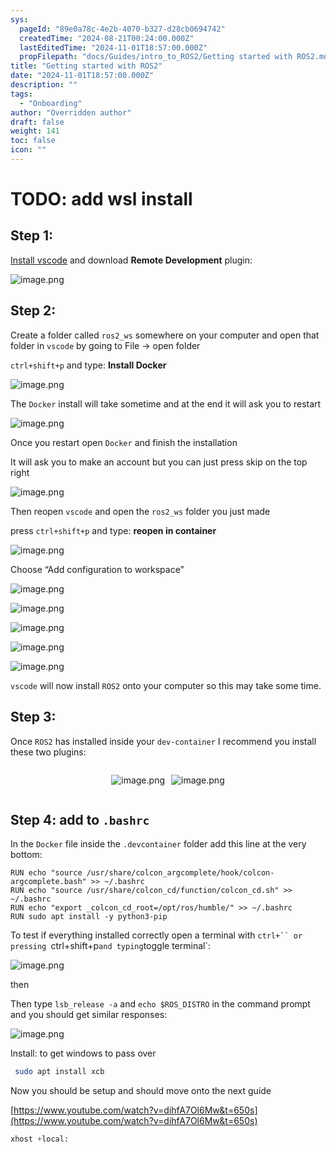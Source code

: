 ```yaml
---
sys:
  pageId: "89e0a78c-4e2b-4070-b327-d28cb0694742"
  createdTime: "2024-08-21T00:24:00.000Z"
  lastEditedTime: "2024-11-01T18:57:00.000Z"
  propFilepath: "docs/Guides/intro_to_ROS2/Getting started with ROS2.md"
title: "Getting started with ROS2"
date: "2024-11-01T18:57:00.000Z"
description: ""
tags:
  - "Onboarding"
author: "Overridden author"
draft: false
weight: 141
toc: false
icon: ""
---
```


# TODO: add wsl install

## Step 1:

[Install vscode](https://code.visualstudio.com/download) and download **Remote Development** plugin:

![image.png](https://prod-files-secure.s3.us-west-2.amazonaws.com/d518164a-d88e-44d1-a4ee-3adb3bd8bce0/efb52993-1881-4a40-b95e-6f020334f022/image.png?X-Amz-Algorithm=AWS4-HMAC-SHA256&X-Amz-Content-Sha256=UNSIGNED-PAYLOAD&X-Amz-Credential=ASIAZI2LB466XKDQLAFM%2F20250316%2Fus-west-2%2Fs3%2Faws4_request&X-Amz-Date=20250316T170200Z&X-Amz-Expires=3600&X-Amz-Security-Token=IQoJb3JpZ2luX2VjENj%2F%2F%2F%2F%2F%2F%2F%2F%2F%2FwEaCXVzLXdlc3QtMiJGMEQCIETePvc4wUQtk4EjddGhq0LCScoaubber04x62vUlqCMAiBKqulMe922Cs3fu7HSwnY8%2FSDsy2TAc3It%2Bb%2FirmLh4Cr%2FAwgxEAAaDDYzNzQyMzE4MzgwNSIMOMy%2BvcgD%2B8ZyaaS5KtwDQOrINH5MLwZGt3w6ZUVgEHiFC2Zla%2BoEUc%2Bp1Wv7hzT5%2F6K87T4oIp3jHyZXGsRNapZYHzaTDdvPDdZ6E2UsqZwUO8dqWjV%2BzGATumSqxk5d%2F9j16Ys3Ba2CjorcZeBZSAegxzkjrP6iBPZL9j0W7Zyf9LFtaE1c1Oz7jL3uIY4xHqJJHNdrcfV8n%2BN7DNoSXN9Kfv4c8cDbdk6mZCNThn6qDn0O9YutShXHWNT2Ej4ZaE45yenJPBc%2BEnGzKccpF4%2FNZp7kiQKDPszDrn4ANVgVCXow4BcBWQBs6Ty7qOmfcUatfRfD6xg938nRc4yeyJA4H2w2QgvuT9UTaw4%2Bfq5jJ7Yow%2Bzh3Zk3Ej81J8wjC9W75BJPshQufV8QMhoDmnbkya%2FDxWX7OsoQNOY%2F4FmnsnXUUGhVUHHQLe2AXUyy6IqRRES4tm5tN8SKnfhF47o%2Bgvhp8J1fu7AyJyiNzUPY2LuMpJGpUKg3a%2BT2GAv8W26BR68C%2BkpBlQy8%2BQaroXScNpVq%2FxmoViw7US2GqK51fMyIV%2FImd%2BaiqqrTbTVBKpci7Q24mzD5wRn9AfnfXe8d4zTjthhMAGU9RHTkkAf9PNj%2FJXsAelVxMSI%2FODApQiyQwTVNay9IZpUw797bvgY6pgGB3TGW%2Bmgc5R0yOqVjM5ka%2FMpzTM1JSfGUTG4iXGK0%2FNQsZF5oVJg7HU6IwewEtSr6cmh1GempBdPN%2B6UDrxPzqlPzZYm%2F9kINTefmHeVVYenvGQkVjhts9rn4yIWhX7P6p3wTeCLnLdgweyk80mUh3LBt2z%2FGfoFCakghz8z78L6i59WQ2nK6ilvtv1crihpPZ3c4I1m6tezhCxJCoV98YVLrwWCw&X-Amz-Signature=e37a1d587c340e4f9c6b86b90bdbe485c655e4640d5cb28182fa3b889705b415&X-Amz-SignedHeaders=host&x-id=GetObject)

## Step 2:

Create a folder called `ros2_ws` somewhere on your computer and open that folder in `vscode` by going to File → open folder 

`ctrl+shift+p` and type: **Install Docker**

![image.png](https://prod-files-secure.s3.us-west-2.amazonaws.com/d518164a-d88e-44d1-a4ee-3adb3bd8bce0/2269dc0e-1cd5-47ff-bceb-c04ad9b2eab0/image.png?X-Amz-Algorithm=AWS4-HMAC-SHA256&X-Amz-Content-Sha256=UNSIGNED-PAYLOAD&X-Amz-Credential=ASIAZI2LB466XKDQLAFM%2F20250316%2Fus-west-2%2Fs3%2Faws4_request&X-Amz-Date=20250316T170200Z&X-Amz-Expires=3600&X-Amz-Security-Token=IQoJb3JpZ2luX2VjENj%2F%2F%2F%2F%2F%2F%2F%2F%2F%2FwEaCXVzLXdlc3QtMiJGMEQCIETePvc4wUQtk4EjddGhq0LCScoaubber04x62vUlqCMAiBKqulMe922Cs3fu7HSwnY8%2FSDsy2TAc3It%2Bb%2FirmLh4Cr%2FAwgxEAAaDDYzNzQyMzE4MzgwNSIMOMy%2BvcgD%2B8ZyaaS5KtwDQOrINH5MLwZGt3w6ZUVgEHiFC2Zla%2BoEUc%2Bp1Wv7hzT5%2F6K87T4oIp3jHyZXGsRNapZYHzaTDdvPDdZ6E2UsqZwUO8dqWjV%2BzGATumSqxk5d%2F9j16Ys3Ba2CjorcZeBZSAegxzkjrP6iBPZL9j0W7Zyf9LFtaE1c1Oz7jL3uIY4xHqJJHNdrcfV8n%2BN7DNoSXN9Kfv4c8cDbdk6mZCNThn6qDn0O9YutShXHWNT2Ej4ZaE45yenJPBc%2BEnGzKccpF4%2FNZp7kiQKDPszDrn4ANVgVCXow4BcBWQBs6Ty7qOmfcUatfRfD6xg938nRc4yeyJA4H2w2QgvuT9UTaw4%2Bfq5jJ7Yow%2Bzh3Zk3Ej81J8wjC9W75BJPshQufV8QMhoDmnbkya%2FDxWX7OsoQNOY%2F4FmnsnXUUGhVUHHQLe2AXUyy6IqRRES4tm5tN8SKnfhF47o%2Bgvhp8J1fu7AyJyiNzUPY2LuMpJGpUKg3a%2BT2GAv8W26BR68C%2BkpBlQy8%2BQaroXScNpVq%2FxmoViw7US2GqK51fMyIV%2FImd%2BaiqqrTbTVBKpci7Q24mzD5wRn9AfnfXe8d4zTjthhMAGU9RHTkkAf9PNj%2FJXsAelVxMSI%2FODApQiyQwTVNay9IZpUw797bvgY6pgGB3TGW%2Bmgc5R0yOqVjM5ka%2FMpzTM1JSfGUTG4iXGK0%2FNQsZF5oVJg7HU6IwewEtSr6cmh1GempBdPN%2B6UDrxPzqlPzZYm%2F9kINTefmHeVVYenvGQkVjhts9rn4yIWhX7P6p3wTeCLnLdgweyk80mUh3LBt2z%2FGfoFCakghz8z78L6i59WQ2nK6ilvtv1crihpPZ3c4I1m6tezhCxJCoV98YVLrwWCw&X-Amz-Signature=bbd5ea81ab1751372a85b384ef36c9580140104a0f30b942df35c1c3b15e71d3&X-Amz-SignedHeaders=host&x-id=GetObject)

The `Docker` install will take sometime and at the end it will ask you to restart

![image.png](https://prod-files-secure.s3.us-west-2.amazonaws.com/d518164a-d88e-44d1-a4ee-3adb3bd8bce0/ed233f78-be33-4b1f-b89c-9c346c0e961e/image.png?X-Amz-Algorithm=AWS4-HMAC-SHA256&X-Amz-Content-Sha256=UNSIGNED-PAYLOAD&X-Amz-Credential=ASIAZI2LB466XKDQLAFM%2F20250316%2Fus-west-2%2Fs3%2Faws4_request&X-Amz-Date=20250316T170200Z&X-Amz-Expires=3600&X-Amz-Security-Token=IQoJb3JpZ2luX2VjENj%2F%2F%2F%2F%2F%2F%2F%2F%2F%2FwEaCXVzLXdlc3QtMiJGMEQCIETePvc4wUQtk4EjddGhq0LCScoaubber04x62vUlqCMAiBKqulMe922Cs3fu7HSwnY8%2FSDsy2TAc3It%2Bb%2FirmLh4Cr%2FAwgxEAAaDDYzNzQyMzE4MzgwNSIMOMy%2BvcgD%2B8ZyaaS5KtwDQOrINH5MLwZGt3w6ZUVgEHiFC2Zla%2BoEUc%2Bp1Wv7hzT5%2F6K87T4oIp3jHyZXGsRNapZYHzaTDdvPDdZ6E2UsqZwUO8dqWjV%2BzGATumSqxk5d%2F9j16Ys3Ba2CjorcZeBZSAegxzkjrP6iBPZL9j0W7Zyf9LFtaE1c1Oz7jL3uIY4xHqJJHNdrcfV8n%2BN7DNoSXN9Kfv4c8cDbdk6mZCNThn6qDn0O9YutShXHWNT2Ej4ZaE45yenJPBc%2BEnGzKccpF4%2FNZp7kiQKDPszDrn4ANVgVCXow4BcBWQBs6Ty7qOmfcUatfRfD6xg938nRc4yeyJA4H2w2QgvuT9UTaw4%2Bfq5jJ7Yow%2Bzh3Zk3Ej81J8wjC9W75BJPshQufV8QMhoDmnbkya%2FDxWX7OsoQNOY%2F4FmnsnXUUGhVUHHQLe2AXUyy6IqRRES4tm5tN8SKnfhF47o%2Bgvhp8J1fu7AyJyiNzUPY2LuMpJGpUKg3a%2BT2GAv8W26BR68C%2BkpBlQy8%2BQaroXScNpVq%2FxmoViw7US2GqK51fMyIV%2FImd%2BaiqqrTbTVBKpci7Q24mzD5wRn9AfnfXe8d4zTjthhMAGU9RHTkkAf9PNj%2FJXsAelVxMSI%2FODApQiyQwTVNay9IZpUw797bvgY6pgGB3TGW%2Bmgc5R0yOqVjM5ka%2FMpzTM1JSfGUTG4iXGK0%2FNQsZF5oVJg7HU6IwewEtSr6cmh1GempBdPN%2B6UDrxPzqlPzZYm%2F9kINTefmHeVVYenvGQkVjhts9rn4yIWhX7P6p3wTeCLnLdgweyk80mUh3LBt2z%2FGfoFCakghz8z78L6i59WQ2nK6ilvtv1crihpPZ3c4I1m6tezhCxJCoV98YVLrwWCw&X-Amz-Signature=a5624cc1dfc83e910fe29229637be9272b87add20eb5f3b14fde47ce093a467e&X-Amz-SignedHeaders=host&x-id=GetObject)

Once you restart open `Docker` and finish the installation

It will ask you to make an account but you can just press skip on the top right

![image.png](https://prod-files-secure.s3.us-west-2.amazonaws.com/d518164a-d88e-44d1-a4ee-3adb3bd8bce0/21010ad9-1659-4fd9-9f59-9932a09b2a3d/image.png?X-Amz-Algorithm=AWS4-HMAC-SHA256&X-Amz-Content-Sha256=UNSIGNED-PAYLOAD&X-Amz-Credential=ASIAZI2LB466XKDQLAFM%2F20250316%2Fus-west-2%2Fs3%2Faws4_request&X-Amz-Date=20250316T170200Z&X-Amz-Expires=3600&X-Amz-Security-Token=IQoJb3JpZ2luX2VjENj%2F%2F%2F%2F%2F%2F%2F%2F%2F%2FwEaCXVzLXdlc3QtMiJGMEQCIETePvc4wUQtk4EjddGhq0LCScoaubber04x62vUlqCMAiBKqulMe922Cs3fu7HSwnY8%2FSDsy2TAc3It%2Bb%2FirmLh4Cr%2FAwgxEAAaDDYzNzQyMzE4MzgwNSIMOMy%2BvcgD%2B8ZyaaS5KtwDQOrINH5MLwZGt3w6ZUVgEHiFC2Zla%2BoEUc%2Bp1Wv7hzT5%2F6K87T4oIp3jHyZXGsRNapZYHzaTDdvPDdZ6E2UsqZwUO8dqWjV%2BzGATumSqxk5d%2F9j16Ys3Ba2CjorcZeBZSAegxzkjrP6iBPZL9j0W7Zyf9LFtaE1c1Oz7jL3uIY4xHqJJHNdrcfV8n%2BN7DNoSXN9Kfv4c8cDbdk6mZCNThn6qDn0O9YutShXHWNT2Ej4ZaE45yenJPBc%2BEnGzKccpF4%2FNZp7kiQKDPszDrn4ANVgVCXow4BcBWQBs6Ty7qOmfcUatfRfD6xg938nRc4yeyJA4H2w2QgvuT9UTaw4%2Bfq5jJ7Yow%2Bzh3Zk3Ej81J8wjC9W75BJPshQufV8QMhoDmnbkya%2FDxWX7OsoQNOY%2F4FmnsnXUUGhVUHHQLe2AXUyy6IqRRES4tm5tN8SKnfhF47o%2Bgvhp8J1fu7AyJyiNzUPY2LuMpJGpUKg3a%2BT2GAv8W26BR68C%2BkpBlQy8%2BQaroXScNpVq%2FxmoViw7US2GqK51fMyIV%2FImd%2BaiqqrTbTVBKpci7Q24mzD5wRn9AfnfXe8d4zTjthhMAGU9RHTkkAf9PNj%2FJXsAelVxMSI%2FODApQiyQwTVNay9IZpUw797bvgY6pgGB3TGW%2Bmgc5R0yOqVjM5ka%2FMpzTM1JSfGUTG4iXGK0%2FNQsZF5oVJg7HU6IwewEtSr6cmh1GempBdPN%2B6UDrxPzqlPzZYm%2F9kINTefmHeVVYenvGQkVjhts9rn4yIWhX7P6p3wTeCLnLdgweyk80mUh3LBt2z%2FGfoFCakghz8z78L6i59WQ2nK6ilvtv1crihpPZ3c4I1m6tezhCxJCoV98YVLrwWCw&X-Amz-Signature=80846956fb22bbc4fc1d8c75b3652df492b3ccd2ae16c83c9028476511ed7fd3&X-Amz-SignedHeaders=host&x-id=GetObject)

Then reopen `vscode` and open the `ros2_ws` folder you just made

press `ctrl+shift+p` and type: **reopen in container**

![image.png](https://prod-files-secure.s3.us-west-2.amazonaws.com/d518164a-d88e-44d1-a4ee-3adb3bd8bce0/4e93b8c2-41ad-488c-8095-c74205196118/image.png?X-Amz-Algorithm=AWS4-HMAC-SHA256&X-Amz-Content-Sha256=UNSIGNED-PAYLOAD&X-Amz-Credential=ASIAZI2LB466XKDQLAFM%2F20250316%2Fus-west-2%2Fs3%2Faws4_request&X-Amz-Date=20250316T170200Z&X-Amz-Expires=3600&X-Amz-Security-Token=IQoJb3JpZ2luX2VjENj%2F%2F%2F%2F%2F%2F%2F%2F%2F%2FwEaCXVzLXdlc3QtMiJGMEQCIETePvc4wUQtk4EjddGhq0LCScoaubber04x62vUlqCMAiBKqulMe922Cs3fu7HSwnY8%2FSDsy2TAc3It%2Bb%2FirmLh4Cr%2FAwgxEAAaDDYzNzQyMzE4MzgwNSIMOMy%2BvcgD%2B8ZyaaS5KtwDQOrINH5MLwZGt3w6ZUVgEHiFC2Zla%2BoEUc%2Bp1Wv7hzT5%2F6K87T4oIp3jHyZXGsRNapZYHzaTDdvPDdZ6E2UsqZwUO8dqWjV%2BzGATumSqxk5d%2F9j16Ys3Ba2CjorcZeBZSAegxzkjrP6iBPZL9j0W7Zyf9LFtaE1c1Oz7jL3uIY4xHqJJHNdrcfV8n%2BN7DNoSXN9Kfv4c8cDbdk6mZCNThn6qDn0O9YutShXHWNT2Ej4ZaE45yenJPBc%2BEnGzKccpF4%2FNZp7kiQKDPszDrn4ANVgVCXow4BcBWQBs6Ty7qOmfcUatfRfD6xg938nRc4yeyJA4H2w2QgvuT9UTaw4%2Bfq5jJ7Yow%2Bzh3Zk3Ej81J8wjC9W75BJPshQufV8QMhoDmnbkya%2FDxWX7OsoQNOY%2F4FmnsnXUUGhVUHHQLe2AXUyy6IqRRES4tm5tN8SKnfhF47o%2Bgvhp8J1fu7AyJyiNzUPY2LuMpJGpUKg3a%2BT2GAv8W26BR68C%2BkpBlQy8%2BQaroXScNpVq%2FxmoViw7US2GqK51fMyIV%2FImd%2BaiqqrTbTVBKpci7Q24mzD5wRn9AfnfXe8d4zTjthhMAGU9RHTkkAf9PNj%2FJXsAelVxMSI%2FODApQiyQwTVNay9IZpUw797bvgY6pgGB3TGW%2Bmgc5R0yOqVjM5ka%2FMpzTM1JSfGUTG4iXGK0%2FNQsZF5oVJg7HU6IwewEtSr6cmh1GempBdPN%2B6UDrxPzqlPzZYm%2F9kINTefmHeVVYenvGQkVjhts9rn4yIWhX7P6p3wTeCLnLdgweyk80mUh3LBt2z%2FGfoFCakghz8z78L6i59WQ2nK6ilvtv1crihpPZ3c4I1m6tezhCxJCoV98YVLrwWCw&X-Amz-Signature=cafa454570c81559e64da1ac0c3eae46e16ee98debe2b2522f4a7d081a36a347&X-Amz-SignedHeaders=host&x-id=GetObject)

Choose “Add configuration to workspace”

![image.png](https://prod-files-secure.s3.us-west-2.amazonaws.com/d518164a-d88e-44d1-a4ee-3adb3bd8bce0/9560b282-5060-4989-ba37-97e7b2c22476/image.png?X-Amz-Algorithm=AWS4-HMAC-SHA256&X-Amz-Content-Sha256=UNSIGNED-PAYLOAD&X-Amz-Credential=ASIAZI2LB466XKDQLAFM%2F20250316%2Fus-west-2%2Fs3%2Faws4_request&X-Amz-Date=20250316T170200Z&X-Amz-Expires=3600&X-Amz-Security-Token=IQoJb3JpZ2luX2VjENj%2F%2F%2F%2F%2F%2F%2F%2F%2F%2FwEaCXVzLXdlc3QtMiJGMEQCIETePvc4wUQtk4EjddGhq0LCScoaubber04x62vUlqCMAiBKqulMe922Cs3fu7HSwnY8%2FSDsy2TAc3It%2Bb%2FirmLh4Cr%2FAwgxEAAaDDYzNzQyMzE4MzgwNSIMOMy%2BvcgD%2B8ZyaaS5KtwDQOrINH5MLwZGt3w6ZUVgEHiFC2Zla%2BoEUc%2Bp1Wv7hzT5%2F6K87T4oIp3jHyZXGsRNapZYHzaTDdvPDdZ6E2UsqZwUO8dqWjV%2BzGATumSqxk5d%2F9j16Ys3Ba2CjorcZeBZSAegxzkjrP6iBPZL9j0W7Zyf9LFtaE1c1Oz7jL3uIY4xHqJJHNdrcfV8n%2BN7DNoSXN9Kfv4c8cDbdk6mZCNThn6qDn0O9YutShXHWNT2Ej4ZaE45yenJPBc%2BEnGzKccpF4%2FNZp7kiQKDPszDrn4ANVgVCXow4BcBWQBs6Ty7qOmfcUatfRfD6xg938nRc4yeyJA4H2w2QgvuT9UTaw4%2Bfq5jJ7Yow%2Bzh3Zk3Ej81J8wjC9W75BJPshQufV8QMhoDmnbkya%2FDxWX7OsoQNOY%2F4FmnsnXUUGhVUHHQLe2AXUyy6IqRRES4tm5tN8SKnfhF47o%2Bgvhp8J1fu7AyJyiNzUPY2LuMpJGpUKg3a%2BT2GAv8W26BR68C%2BkpBlQy8%2BQaroXScNpVq%2FxmoViw7US2GqK51fMyIV%2FImd%2BaiqqrTbTVBKpci7Q24mzD5wRn9AfnfXe8d4zTjthhMAGU9RHTkkAf9PNj%2FJXsAelVxMSI%2FODApQiyQwTVNay9IZpUw797bvgY6pgGB3TGW%2Bmgc5R0yOqVjM5ka%2FMpzTM1JSfGUTG4iXGK0%2FNQsZF5oVJg7HU6IwewEtSr6cmh1GempBdPN%2B6UDrxPzqlPzZYm%2F9kINTefmHeVVYenvGQkVjhts9rn4yIWhX7P6p3wTeCLnLdgweyk80mUh3LBt2z%2FGfoFCakghz8z78L6i59WQ2nK6ilvtv1crihpPZ3c4I1m6tezhCxJCoV98YVLrwWCw&X-Amz-Signature=58451d14f24dde15d238844fdab3cd11fa6ef65c1c7387b6f650b32178f42c46&X-Amz-SignedHeaders=host&x-id=GetObject)

![image.png](https://prod-files-secure.s3.us-west-2.amazonaws.com/d518164a-d88e-44d1-a4ee-3adb3bd8bce0/2ee63f81-886b-48e8-a553-dc6e5eac99e4/image.png?X-Amz-Algorithm=AWS4-HMAC-SHA256&X-Amz-Content-Sha256=UNSIGNED-PAYLOAD&X-Amz-Credential=ASIAZI2LB466XKDQLAFM%2F20250316%2Fus-west-2%2Fs3%2Faws4_request&X-Amz-Date=20250316T170200Z&X-Amz-Expires=3600&X-Amz-Security-Token=IQoJb3JpZ2luX2VjENj%2F%2F%2F%2F%2F%2F%2F%2F%2F%2FwEaCXVzLXdlc3QtMiJGMEQCIETePvc4wUQtk4EjddGhq0LCScoaubber04x62vUlqCMAiBKqulMe922Cs3fu7HSwnY8%2FSDsy2TAc3It%2Bb%2FirmLh4Cr%2FAwgxEAAaDDYzNzQyMzE4MzgwNSIMOMy%2BvcgD%2B8ZyaaS5KtwDQOrINH5MLwZGt3w6ZUVgEHiFC2Zla%2BoEUc%2Bp1Wv7hzT5%2F6K87T4oIp3jHyZXGsRNapZYHzaTDdvPDdZ6E2UsqZwUO8dqWjV%2BzGATumSqxk5d%2F9j16Ys3Ba2CjorcZeBZSAegxzkjrP6iBPZL9j0W7Zyf9LFtaE1c1Oz7jL3uIY4xHqJJHNdrcfV8n%2BN7DNoSXN9Kfv4c8cDbdk6mZCNThn6qDn0O9YutShXHWNT2Ej4ZaE45yenJPBc%2BEnGzKccpF4%2FNZp7kiQKDPszDrn4ANVgVCXow4BcBWQBs6Ty7qOmfcUatfRfD6xg938nRc4yeyJA4H2w2QgvuT9UTaw4%2Bfq5jJ7Yow%2Bzh3Zk3Ej81J8wjC9W75BJPshQufV8QMhoDmnbkya%2FDxWX7OsoQNOY%2F4FmnsnXUUGhVUHHQLe2AXUyy6IqRRES4tm5tN8SKnfhF47o%2Bgvhp8J1fu7AyJyiNzUPY2LuMpJGpUKg3a%2BT2GAv8W26BR68C%2BkpBlQy8%2BQaroXScNpVq%2FxmoViw7US2GqK51fMyIV%2FImd%2BaiqqrTbTVBKpci7Q24mzD5wRn9AfnfXe8d4zTjthhMAGU9RHTkkAf9PNj%2FJXsAelVxMSI%2FODApQiyQwTVNay9IZpUw797bvgY6pgGB3TGW%2Bmgc5R0yOqVjM5ka%2FMpzTM1JSfGUTG4iXGK0%2FNQsZF5oVJg7HU6IwewEtSr6cmh1GempBdPN%2B6UDrxPzqlPzZYm%2F9kINTefmHeVVYenvGQkVjhts9rn4yIWhX7P6p3wTeCLnLdgweyk80mUh3LBt2z%2FGfoFCakghz8z78L6i59WQ2nK6ilvtv1crihpPZ3c4I1m6tezhCxJCoV98YVLrwWCw&X-Amz-Signature=08ec0bdde891416ea1c3f9dd34014500118ba051a8f0eddb0ff73a44a5e3475b&X-Amz-SignedHeaders=host&x-id=GetObject)

![image.png](https://prod-files-secure.s3.us-west-2.amazonaws.com/d518164a-d88e-44d1-a4ee-3adb3bd8bce0/ae1580b2-b048-407e-aed9-b584224a7a04/image.png?X-Amz-Algorithm=AWS4-HMAC-SHA256&X-Amz-Content-Sha256=UNSIGNED-PAYLOAD&X-Amz-Credential=ASIAZI2LB466XKDQLAFM%2F20250316%2Fus-west-2%2Fs3%2Faws4_request&X-Amz-Date=20250316T170200Z&X-Amz-Expires=3600&X-Amz-Security-Token=IQoJb3JpZ2luX2VjENj%2F%2F%2F%2F%2F%2F%2F%2F%2F%2FwEaCXVzLXdlc3QtMiJGMEQCIETePvc4wUQtk4EjddGhq0LCScoaubber04x62vUlqCMAiBKqulMe922Cs3fu7HSwnY8%2FSDsy2TAc3It%2Bb%2FirmLh4Cr%2FAwgxEAAaDDYzNzQyMzE4MzgwNSIMOMy%2BvcgD%2B8ZyaaS5KtwDQOrINH5MLwZGt3w6ZUVgEHiFC2Zla%2BoEUc%2Bp1Wv7hzT5%2F6K87T4oIp3jHyZXGsRNapZYHzaTDdvPDdZ6E2UsqZwUO8dqWjV%2BzGATumSqxk5d%2F9j16Ys3Ba2CjorcZeBZSAegxzkjrP6iBPZL9j0W7Zyf9LFtaE1c1Oz7jL3uIY4xHqJJHNdrcfV8n%2BN7DNoSXN9Kfv4c8cDbdk6mZCNThn6qDn0O9YutShXHWNT2Ej4ZaE45yenJPBc%2BEnGzKccpF4%2FNZp7kiQKDPszDrn4ANVgVCXow4BcBWQBs6Ty7qOmfcUatfRfD6xg938nRc4yeyJA4H2w2QgvuT9UTaw4%2Bfq5jJ7Yow%2Bzh3Zk3Ej81J8wjC9W75BJPshQufV8QMhoDmnbkya%2FDxWX7OsoQNOY%2F4FmnsnXUUGhVUHHQLe2AXUyy6IqRRES4tm5tN8SKnfhF47o%2Bgvhp8J1fu7AyJyiNzUPY2LuMpJGpUKg3a%2BT2GAv8W26BR68C%2BkpBlQy8%2BQaroXScNpVq%2FxmoViw7US2GqK51fMyIV%2FImd%2BaiqqrTbTVBKpci7Q24mzD5wRn9AfnfXe8d4zTjthhMAGU9RHTkkAf9PNj%2FJXsAelVxMSI%2FODApQiyQwTVNay9IZpUw797bvgY6pgGB3TGW%2Bmgc5R0yOqVjM5ka%2FMpzTM1JSfGUTG4iXGK0%2FNQsZF5oVJg7HU6IwewEtSr6cmh1GempBdPN%2B6UDrxPzqlPzZYm%2F9kINTefmHeVVYenvGQkVjhts9rn4yIWhX7P6p3wTeCLnLdgweyk80mUh3LBt2z%2FGfoFCakghz8z78L6i59WQ2nK6ilvtv1crihpPZ3c4I1m6tezhCxJCoV98YVLrwWCw&X-Amz-Signature=661b63ca18dc16ccd53520f04cadcea6efefa760eebcd4adf2f320391351e017&X-Amz-SignedHeaders=host&x-id=GetObject)

![image.png](https://prod-files-secure.s3.us-west-2.amazonaws.com/d518164a-d88e-44d1-a4ee-3adb3bd8bce0/53255b28-f75e-430f-b9e3-c0ac8577e42b/image.png?X-Amz-Algorithm=AWS4-HMAC-SHA256&X-Amz-Content-Sha256=UNSIGNED-PAYLOAD&X-Amz-Credential=ASIAZI2LB466XKDQLAFM%2F20250316%2Fus-west-2%2Fs3%2Faws4_request&X-Amz-Date=20250316T170200Z&X-Amz-Expires=3600&X-Amz-Security-Token=IQoJb3JpZ2luX2VjENj%2F%2F%2F%2F%2F%2F%2F%2F%2F%2FwEaCXVzLXdlc3QtMiJGMEQCIETePvc4wUQtk4EjddGhq0LCScoaubber04x62vUlqCMAiBKqulMe922Cs3fu7HSwnY8%2FSDsy2TAc3It%2Bb%2FirmLh4Cr%2FAwgxEAAaDDYzNzQyMzE4MzgwNSIMOMy%2BvcgD%2B8ZyaaS5KtwDQOrINH5MLwZGt3w6ZUVgEHiFC2Zla%2BoEUc%2Bp1Wv7hzT5%2F6K87T4oIp3jHyZXGsRNapZYHzaTDdvPDdZ6E2UsqZwUO8dqWjV%2BzGATumSqxk5d%2F9j16Ys3Ba2CjorcZeBZSAegxzkjrP6iBPZL9j0W7Zyf9LFtaE1c1Oz7jL3uIY4xHqJJHNdrcfV8n%2BN7DNoSXN9Kfv4c8cDbdk6mZCNThn6qDn0O9YutShXHWNT2Ej4ZaE45yenJPBc%2BEnGzKccpF4%2FNZp7kiQKDPszDrn4ANVgVCXow4BcBWQBs6Ty7qOmfcUatfRfD6xg938nRc4yeyJA4H2w2QgvuT9UTaw4%2Bfq5jJ7Yow%2Bzh3Zk3Ej81J8wjC9W75BJPshQufV8QMhoDmnbkya%2FDxWX7OsoQNOY%2F4FmnsnXUUGhVUHHQLe2AXUyy6IqRRES4tm5tN8SKnfhF47o%2Bgvhp8J1fu7AyJyiNzUPY2LuMpJGpUKg3a%2BT2GAv8W26BR68C%2BkpBlQy8%2BQaroXScNpVq%2FxmoViw7US2GqK51fMyIV%2FImd%2BaiqqrTbTVBKpci7Q24mzD5wRn9AfnfXe8d4zTjthhMAGU9RHTkkAf9PNj%2FJXsAelVxMSI%2FODApQiyQwTVNay9IZpUw797bvgY6pgGB3TGW%2Bmgc5R0yOqVjM5ka%2FMpzTM1JSfGUTG4iXGK0%2FNQsZF5oVJg7HU6IwewEtSr6cmh1GempBdPN%2B6UDrxPzqlPzZYm%2F9kINTefmHeVVYenvGQkVjhts9rn4yIWhX7P6p3wTeCLnLdgweyk80mUh3LBt2z%2FGfoFCakghz8z78L6i59WQ2nK6ilvtv1crihpPZ3c4I1m6tezhCxJCoV98YVLrwWCw&X-Amz-Signature=afcab0665fef4e0f136e23d08c91f0379cc439b5955dff95b6818724468b8cc0&X-Amz-SignedHeaders=host&x-id=GetObject)

![image.png](https://prod-files-secure.s3.us-west-2.amazonaws.com/d518164a-d88e-44d1-a4ee-3adb3bd8bce0/7c562767-5af9-4ffb-97d1-327bcdf4ee00/image.png?X-Amz-Algorithm=AWS4-HMAC-SHA256&X-Amz-Content-Sha256=UNSIGNED-PAYLOAD&X-Amz-Credential=ASIAZI2LB466XKDQLAFM%2F20250316%2Fus-west-2%2Fs3%2Faws4_request&X-Amz-Date=20250316T170200Z&X-Amz-Expires=3600&X-Amz-Security-Token=IQoJb3JpZ2luX2VjENj%2F%2F%2F%2F%2F%2F%2F%2F%2F%2FwEaCXVzLXdlc3QtMiJGMEQCIETePvc4wUQtk4EjddGhq0LCScoaubber04x62vUlqCMAiBKqulMe922Cs3fu7HSwnY8%2FSDsy2TAc3It%2Bb%2FirmLh4Cr%2FAwgxEAAaDDYzNzQyMzE4MzgwNSIMOMy%2BvcgD%2B8ZyaaS5KtwDQOrINH5MLwZGt3w6ZUVgEHiFC2Zla%2BoEUc%2Bp1Wv7hzT5%2F6K87T4oIp3jHyZXGsRNapZYHzaTDdvPDdZ6E2UsqZwUO8dqWjV%2BzGATumSqxk5d%2F9j16Ys3Ba2CjorcZeBZSAegxzkjrP6iBPZL9j0W7Zyf9LFtaE1c1Oz7jL3uIY4xHqJJHNdrcfV8n%2BN7DNoSXN9Kfv4c8cDbdk6mZCNThn6qDn0O9YutShXHWNT2Ej4ZaE45yenJPBc%2BEnGzKccpF4%2FNZp7kiQKDPszDrn4ANVgVCXow4BcBWQBs6Ty7qOmfcUatfRfD6xg938nRc4yeyJA4H2w2QgvuT9UTaw4%2Bfq5jJ7Yow%2Bzh3Zk3Ej81J8wjC9W75BJPshQufV8QMhoDmnbkya%2FDxWX7OsoQNOY%2F4FmnsnXUUGhVUHHQLe2AXUyy6IqRRES4tm5tN8SKnfhF47o%2Bgvhp8J1fu7AyJyiNzUPY2LuMpJGpUKg3a%2BT2GAv8W26BR68C%2BkpBlQy8%2BQaroXScNpVq%2FxmoViw7US2GqK51fMyIV%2FImd%2BaiqqrTbTVBKpci7Q24mzD5wRn9AfnfXe8d4zTjthhMAGU9RHTkkAf9PNj%2FJXsAelVxMSI%2FODApQiyQwTVNay9IZpUw797bvgY6pgGB3TGW%2Bmgc5R0yOqVjM5ka%2FMpzTM1JSfGUTG4iXGK0%2FNQsZF5oVJg7HU6IwewEtSr6cmh1GempBdPN%2B6UDrxPzqlPzZYm%2F9kINTefmHeVVYenvGQkVjhts9rn4yIWhX7P6p3wTeCLnLdgweyk80mUh3LBt2z%2FGfoFCakghz8z78L6i59WQ2nK6ilvtv1crihpPZ3c4I1m6tezhCxJCoV98YVLrwWCw&X-Amz-Signature=cd240823593622b1c75bcd513666a614fcd1023e3dd380dbc506b39a12eeab06&X-Amz-SignedHeaders=host&x-id=GetObject)

`vscode` will now install `ROS2` onto your computer so this may take some time.

## Step 3:

Once `ROS2` has installed inside your `dev-container` I recommend you install these two plugins:

<div style="display: flex;flex-direction: row; column-gap:10px; max-width: 630px;justify-content: center;">
<div>

![image.png](https://prod-files-secure.s3.us-west-2.amazonaws.com/d518164a-d88e-44d1-a4ee-3adb3bd8bce0/3fc3d550-5a54-4ba1-ba6b-faa01cdb7369/image.png?X-Amz-Algorithm=AWS4-HMAC-SHA256&X-Amz-Content-Sha256=UNSIGNED-PAYLOAD&X-Amz-Credential=ASIAZI2LB466SFZUVGQG%2F20250316%2Fus-west-2%2Fs3%2Faws4_request&X-Amz-Date=20250316T170202Z&X-Amz-Expires=3600&X-Amz-Security-Token=IQoJb3JpZ2luX2VjENj%2F%2F%2F%2F%2F%2F%2F%2F%2F%2FwEaCXVzLXdlc3QtMiJGMEQCIBGQyFulgtrBJaNKTcdphJHA95wjrK9Fur%2FoITE6Jfu%2BAiB%2F0rQBwL7rAy%2BggA5NsWEAasblK%2F5jVeHpdb9Y%2B46tmCr%2FAwgxEAAaDDYzNzQyMzE4MzgwNSIM2gsMs3831%2BYQLlY1KtwDfJ7m3XdHDANjQ6E8dvjVMiWRO%2Bz%2F94Zli7aWwXwsS73QYhCT8Vy3GMunu1MD%2BAzg84yHK9Obr3kgusWEp%2BCCez0ekioVhn8zo%2B4R7nNzN73fzTTgr%2Blhk6qViqKI8gQFr35ql82lXtPFs7V6vvyUsqaTyH7yRCnjk%2FjyI4HIFFGNAJLkDsj6ysRovj9xnfLI4dzBz5R7COxcCisNKgtA3G7xf57KXEfPrp9gSZM2DKsQ22XI3DNG8QS4Civeyx4wVUpjlWTEiytSzJf%2Bq%2F5v%2FfazKev4rJJjFjvnRa%2FhQlEO0LTJBph4e%2FGKcyuWm3gT%2BB98VI1%2B5p528STpSr%2Bv5Mn%2FDJHtVakl9VqdCdWCLpNDfHzS2b2Pm8bA%2B3X8F6ahLpx%2Fl5fo9Zdev%2F%2Be5IUQth%2BAk3S04pN46CdWPbL%2Fke1DkHvkd4nmDG7zY90RXpyj12PitzUuG4Pg%2FkfogmqtstiC%2BHQoM8ik4fnxsOShUfoQ6UCgvdOREOTKbLtucZdnV6D96Z%2FDaV2vW5cVrgHNaBQPgPou%2Bh5jCZoMI1EKsyR5fKHatQGNwfy4kyjTM17SdxjCPIVFm4bHdCOoiAcHlDf0opJEaqmN8QAQUg3DH0BoLhFdJalEbq3M1Gkw0N7bvgY6pgG57Ctd2DZXMCJJO1SaPUqFYOY25oTr4hRGZxj3Abp99lhto37d9X5e5WCTcfW26dP32HIPegavMXNZfQqIy9UYQvuWgBDKgle2NemM%2FrFnJf1g8mU3zT5kKedNABlGmeI9patTr%2BqgMfR40YiUJ1noSkPueQzcYOxpLF9JclyYxrMfRA6jzOBVOqyhpGDwI9vnJvc%2BbgTu0cXKfKgaz1kj9d42Sylp&X-Amz-Signature=6201726466742533de7228c65ab1649bc16a66b38adb575d02688af907ff2106&X-Amz-SignedHeaders=host&x-id=GetObject)

</div>
<div>

![image.png](https://prod-files-secure.s3.us-west-2.amazonaws.com/d518164a-d88e-44d1-a4ee-3adb3bd8bce0/d994cc66-13c2-4093-a5a3-f84cf4601a82/image.png?X-Amz-Algorithm=AWS4-HMAC-SHA256&X-Amz-Content-Sha256=UNSIGNED-PAYLOAD&X-Amz-Credential=ASIAZI2LB466TY6VMIZT%2F20250316%2Fus-west-2%2Fs3%2Faws4_request&X-Amz-Date=20250316T170202Z&X-Amz-Expires=3600&X-Amz-Security-Token=IQoJb3JpZ2luX2VjENj%2F%2F%2F%2F%2F%2F%2F%2F%2F%2FwEaCXVzLXdlc3QtMiJGMEQCIHT5Qi2tFqQfJYpqVhjbkffaMsaT92utW8XwP4dMankHAiA79gGssofql1h4NKAETEpncWQSkrMLaoAKp8Yt%2F0w0ZCr%2FAwgxEAAaDDYzNzQyMzE4MzgwNSIMHDvI0ueTdpOKYTL2KtwDak9TBfJ3mgU9LqdGV5C7NPGxKlndenhamaJBtpihz8zDYo4ziii73xVD1lN6e6kaaDShujlX%2B3FvahxrwtbChKMOTMmf2ed2cFYlRrCZUvbeuee%2Fzpn0xtlcZNL6gI%2BHrmHgKiH7cVQPEnJZJxhv%2FWZ6e82dpr0jrgkSUFSmnIpvohfdgSkqEyC8SpeCm6U3QkGXgJu8IVCgIV48zHsRnGAPgagVp6o5JNJzhMGIHdy5sD6q8Lep6c%2FTWo%2BAjRERSaaagVxbJznq84zw5mHqOjBuSogM2SQb4NK4Y%2FK8VuEOC76nevMBFKNAB9HeL3K7K36LfWicaayRK73FGWXGS%2FtbAVLs%2B4m%2FqZ7AxJBm28YCsnEHKTGv%2BLTpBbbYGr87uQsF7bGPqhOQH2PelsaQqYyNCfMDy7bJaQ4I1p2Mis74e8LocHYhPJbv2hGAeGYhttTqx%2FEV3ILK8jSa2cNtcGw%2FORARQ42BmGLyPeLEHvc4CHKNcL6B8YKlF48H48ZGMZsrTx4osoTdor3i1If%2FBM0sdxe3cbo6Xl35Ng7MmwW09JUi%2Bo1fS9MBaSZ35xWFbVipmKb%2FxojQVws0faKXGO1x1B7wgWN0VtozuliV8%2BbiziA4ek2pNsRDioAwrN7bvgY6pgEc0cC0ma7EIaNyHzJJiABEp0wd1jdcKo8BP366WCZgkdaBBjsYnbE%2FIU24WqtPE%2BrO4UDPjvf9kpIxs3xlRoLkAKaD4nuyZpotLuUC7PwvKOJBceiZfYGhVOn3iza%2FNowrsLeYkp374yd%2BlzEuXf1D0Y%2B%2FEWe5f2VgXiDdWPEzDotPLb3K9T3sHD47Hy4d7pxCEPpB%2FrmXMTT5RAYWUpWLUIn4x%2Fl%2F&X-Amz-Signature=3f7c36578988a6d4d696c0887145ced2be75e9718d99e4889f938aa0cb1e3b26&X-Amz-SignedHeaders=host&x-id=GetObject)

</div>
</div>

## Step 4: add to `.bashrc`

In the `Docker` file inside the `.devcontainer` folder add this line at the very bottom: 

```docker
RUN echo "source /usr/share/colcon_argcomplete/hook/colcon-argcomplete.bash" >> ~/.bashrc
RUN echo "source /usr/share/colcon_cd/function/colcon_cd.sh" >> ~/.bashrc
RUN echo "export _colcon_cd_root=/opt/ros/humble/" >> ~/.bashrc
RUN sudo apt install -y python3-pip 
```

To test if everything installed correctly open a terminal with `ctrl+`` or pressing `ctrl+shift+p` and typing `toggle terminal`:

![image.png](https://prod-files-secure.s3.us-west-2.amazonaws.com/d518164a-d88e-44d1-a4ee-3adb3bd8bce0/6a4943d8-b04e-4c02-9a58-775f3384d1a5/image.png?X-Amz-Algorithm=AWS4-HMAC-SHA256&X-Amz-Content-Sha256=UNSIGNED-PAYLOAD&X-Amz-Credential=ASIAZI2LB466XKDQLAFM%2F20250316%2Fus-west-2%2Fs3%2Faws4_request&X-Amz-Date=20250316T170200Z&X-Amz-Expires=3600&X-Amz-Security-Token=IQoJb3JpZ2luX2VjENj%2F%2F%2F%2F%2F%2F%2F%2F%2F%2FwEaCXVzLXdlc3QtMiJGMEQCIETePvc4wUQtk4EjddGhq0LCScoaubber04x62vUlqCMAiBKqulMe922Cs3fu7HSwnY8%2FSDsy2TAc3It%2Bb%2FirmLh4Cr%2FAwgxEAAaDDYzNzQyMzE4MzgwNSIMOMy%2BvcgD%2B8ZyaaS5KtwDQOrINH5MLwZGt3w6ZUVgEHiFC2Zla%2BoEUc%2Bp1Wv7hzT5%2F6K87T4oIp3jHyZXGsRNapZYHzaTDdvPDdZ6E2UsqZwUO8dqWjV%2BzGATumSqxk5d%2F9j16Ys3Ba2CjorcZeBZSAegxzkjrP6iBPZL9j0W7Zyf9LFtaE1c1Oz7jL3uIY4xHqJJHNdrcfV8n%2BN7DNoSXN9Kfv4c8cDbdk6mZCNThn6qDn0O9YutShXHWNT2Ej4ZaE45yenJPBc%2BEnGzKccpF4%2FNZp7kiQKDPszDrn4ANVgVCXow4BcBWQBs6Ty7qOmfcUatfRfD6xg938nRc4yeyJA4H2w2QgvuT9UTaw4%2Bfq5jJ7Yow%2Bzh3Zk3Ej81J8wjC9W75BJPshQufV8QMhoDmnbkya%2FDxWX7OsoQNOY%2F4FmnsnXUUGhVUHHQLe2AXUyy6IqRRES4tm5tN8SKnfhF47o%2Bgvhp8J1fu7AyJyiNzUPY2LuMpJGpUKg3a%2BT2GAv8W26BR68C%2BkpBlQy8%2BQaroXScNpVq%2FxmoViw7US2GqK51fMyIV%2FImd%2BaiqqrTbTVBKpci7Q24mzD5wRn9AfnfXe8d4zTjthhMAGU9RHTkkAf9PNj%2FJXsAelVxMSI%2FODApQiyQwTVNay9IZpUw797bvgY6pgGB3TGW%2Bmgc5R0yOqVjM5ka%2FMpzTM1JSfGUTG4iXGK0%2FNQsZF5oVJg7HU6IwewEtSr6cmh1GempBdPN%2B6UDrxPzqlPzZYm%2F9kINTefmHeVVYenvGQkVjhts9rn4yIWhX7P6p3wTeCLnLdgweyk80mUh3LBt2z%2FGfoFCakghz8z78L6i59WQ2nK6ilvtv1crihpPZ3c4I1m6tezhCxJCoV98YVLrwWCw&X-Amz-Signature=53c8e03751cf8af17d1fa9cabd658534284eb1d8ecf854914ae11933bb97a0b5&X-Amz-SignedHeaders=host&x-id=GetObject)

then 

Then type `lsb_release -a` and `echo $ROS_DISTRO` in the command prompt and you should get similar responses:

![image.png](https://prod-files-secure.s3.us-west-2.amazonaws.com/d518164a-d88e-44d1-a4ee-3adb3bd8bce0/3e635dec-a805-4e85-8b9e-d000e5b71a4e/image.png?X-Amz-Algorithm=AWS4-HMAC-SHA256&X-Amz-Content-Sha256=UNSIGNED-PAYLOAD&X-Amz-Credential=ASIAZI2LB466XKDQLAFM%2F20250316%2Fus-west-2%2Fs3%2Faws4_request&X-Amz-Date=20250316T170200Z&X-Amz-Expires=3600&X-Amz-Security-Token=IQoJb3JpZ2luX2VjENj%2F%2F%2F%2F%2F%2F%2F%2F%2F%2FwEaCXVzLXdlc3QtMiJGMEQCIETePvc4wUQtk4EjddGhq0LCScoaubber04x62vUlqCMAiBKqulMe922Cs3fu7HSwnY8%2FSDsy2TAc3It%2Bb%2FirmLh4Cr%2FAwgxEAAaDDYzNzQyMzE4MzgwNSIMOMy%2BvcgD%2B8ZyaaS5KtwDQOrINH5MLwZGt3w6ZUVgEHiFC2Zla%2BoEUc%2Bp1Wv7hzT5%2F6K87T4oIp3jHyZXGsRNapZYHzaTDdvPDdZ6E2UsqZwUO8dqWjV%2BzGATumSqxk5d%2F9j16Ys3Ba2CjorcZeBZSAegxzkjrP6iBPZL9j0W7Zyf9LFtaE1c1Oz7jL3uIY4xHqJJHNdrcfV8n%2BN7DNoSXN9Kfv4c8cDbdk6mZCNThn6qDn0O9YutShXHWNT2Ej4ZaE45yenJPBc%2BEnGzKccpF4%2FNZp7kiQKDPszDrn4ANVgVCXow4BcBWQBs6Ty7qOmfcUatfRfD6xg938nRc4yeyJA4H2w2QgvuT9UTaw4%2Bfq5jJ7Yow%2Bzh3Zk3Ej81J8wjC9W75BJPshQufV8QMhoDmnbkya%2FDxWX7OsoQNOY%2F4FmnsnXUUGhVUHHQLe2AXUyy6IqRRES4tm5tN8SKnfhF47o%2Bgvhp8J1fu7AyJyiNzUPY2LuMpJGpUKg3a%2BT2GAv8W26BR68C%2BkpBlQy8%2BQaroXScNpVq%2FxmoViw7US2GqK51fMyIV%2FImd%2BaiqqrTbTVBKpci7Q24mzD5wRn9AfnfXe8d4zTjthhMAGU9RHTkkAf9PNj%2FJXsAelVxMSI%2FODApQiyQwTVNay9IZpUw797bvgY6pgGB3TGW%2Bmgc5R0yOqVjM5ka%2FMpzTM1JSfGUTG4iXGK0%2FNQsZF5oVJg7HU6IwewEtSr6cmh1GempBdPN%2B6UDrxPzqlPzZYm%2F9kINTefmHeVVYenvGQkVjhts9rn4yIWhX7P6p3wTeCLnLdgweyk80mUh3LBt2z%2FGfoFCakghz8z78L6i59WQ2nK6ilvtv1crihpPZ3c4I1m6tezhCxJCoV98YVLrwWCw&X-Amz-Signature=cf18e102445b4395d8ce8901fc7c798d2e47705acb2ada1822dcb09edcdd53e3&X-Amz-SignedHeaders=host&x-id=GetObject)

Install:  to get windows to pass over

```bash
 sudo apt install xcb
```

Now you should be setup and should move onto the next guide 

[https://www.youtube.com/watch?v=dihfA7Ol6Mw&t=650s](https://www.youtube.com/watch?v=dihfA7Ol6Mw&t=650s)

```python
xhost +local:
```
